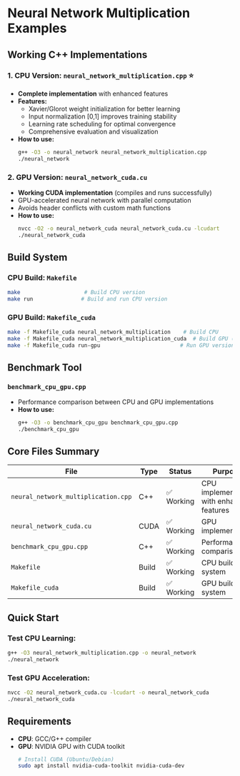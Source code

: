 # Neural Network Multiplication Examples

## Working C++ Implementations

### 1. CPU Version: `neural_network_multiplication.cpp` ⭐
- **Complete implementation** with enhanced features
- **Features:**
  - Xavier/Glorot weight initialization for better learning
  - Input normalization [0,1] improves training stability
  - Learning rate scheduling for optimal convergence
  - Comprehensive evaluation and visualization
- **How to use:**
  ```bash
  g++ -O3 -o neural_network neural_network_multiplication.cpp
  ./neural_network
  ```

### 2. GPU Version: `neural_network_cuda.cu`
- **Working CUDA implementation** (compiles and runs successfully)
- GPU-accelerated neural network with parallel computation
- Avoids header conflicts with custom math functions
- **How to use:**
  ```bash
  nvcc -O2 -o neural_network_cuda neural_network_cuda.cu -lcudart
  ./neural_network_cuda
  ```

## Build System

### CPU Build: `Makefile`
```bash
make                    # Build CPU version
make run               # Build and run CPU version
```

### GPU Build: `Makefile_cuda`
```bash
make -f Makefile_cuda neural_network_multiplication    # Build CPU
make -f Makefile_cuda neural_network_multiplication_cuda  # Build GPU (if headers work)
make -f Makefile_cuda run-gpu                         # Run GPU version
```

## Benchmark Tool

### `benchmark_cpu_gpu.cpp`
- Performance comparison between CPU and GPU implementations
- **How to use:**
  ```bash
  g++ -O3 -o benchmark_cpu_gpu benchmark_cpu_gpu.cpp
  ./benchmark_cpu_gpu
  ```

## Core Files Summary

| File | Type | Status | Purpose |
|------|------|--------|---------|
| `neural_network_multiplication.cpp` | C++ | ✅ Working | CPU implementation with enhanced features |
| `neural_network_cuda.cu` | CUDA | ✅ Working | GPU implementation |
| `benchmark_cpu_gpu.cpp` | C++ | ✅ Working | Performance comparison |
| `Makefile` | Build | ✅ Working | CPU build system |
| `Makefile_cuda` | Build | ✅ Working | GPU build system |

## Quick Start

### Test CPU Learning:
```bash
g++ -O3 neural_network_multiplication.cpp -o neural_network
./neural_network
```

### Test GPU Acceleration:
```bash
nvcc -O2 neural_network_cuda.cu -lcudart -o neural_network_cuda
./neural_network_cuda
```

## Requirements

- **CPU**: GCC/G++ compiler
- **GPU**: NVIDIA GPU with CUDA toolkit
  ```bash
  # Install CUDA (Ubuntu/Debian)
  sudo apt install nvidia-cuda-toolkit nvidia-cuda-dev
  ```
